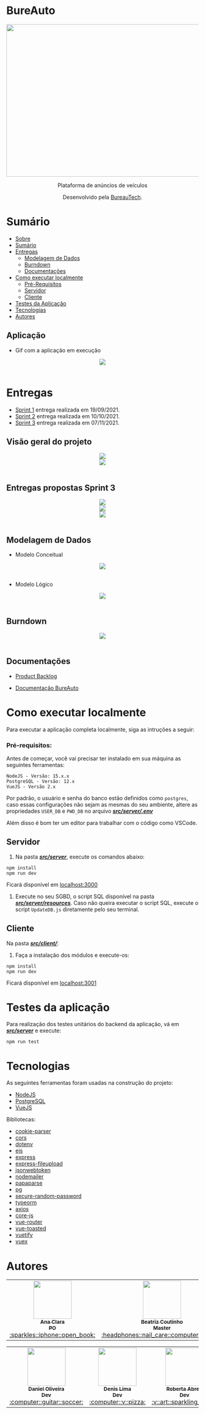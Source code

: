 # BureAuto

<div align="center">
  <img src="./doc/img/bureauto_sem_fundo.png" height="400" width="600"/>
<p align="center">Plataforma de anúncios de veículos</p>

Desenvolvido pela [BureauTech](https://github.com/BureauTech).

</div>

# Sumário

   * [Sobre](#bureauto)
   * [Sumário](#sumário)
   * [Entregas](#entregas)
        * [Modelagem de Dados](#modelagem-de-dados)
      * [Burndown](#burndown)
      * [Documentações](#documentações)
   * [Como executar localmente](#como-executar-localmente)
      * [Pré-Requisitos](#pré-requisitos)
      * [Servidor](#servidor)
      * [Cliente](#cliente)
   * [Testes da Aplicação](#testes-da-aplicação)
   * [Tecnologias](#tecnologias)
   * [Autores](#autores)

## Aplicação 

- Gif com a aplicação em execução
<div align="center">
  <img src="./doc/gif/entrega-sprint-2.gif" />
</div>

<br>


# Entregas

- [Sprint 1](https://github.com/BureauTech/BureAuto/releases/tag/1.0.0) entrega realizada em 19/09/2021.
- [Sprint 2](https://github.com/BureauTech/BureAuto/releases/tag/1.1.0) entrega realizada em 10/10/2021.
- [Sprint 3](https://github.com/BureauTech/BureAuto/releases/tag/1.2.0) entrega realizada em 07/11/2021.

## Visão geral do projeto
<div align="center">
  <img src="./doc/img/funcionalidades_projeto.png" />
</div>
<div align="center">
  <img src="./doc/img/abordagem_spritns.png" />
</div>

<br/> 

## Entregas propostas Sprint 3
<div align="center">
  <img src="./doc/img/cards.png" />
</div>
<div align="center">
  <img src="./doc/img/cards2.png" />
</div>
<div align="center">
  <img src="./doc/img/cards3.png" />
</div>
<br/> 

## Modelagem de Dados
- Modelo Conceitual 
  
<div align="center">
  <img src="./doc/img/modelo_conceitual.png" align="center" >
 </div>
<br/>

- Modelo Lógico
  
<div align="center">
<img src="./doc/img/modelo_logico.png"  >
</div>
<br/>  

## Burndown

<div align="center">
  <img src="./doc/img/burndown2.png" />
</div>
<br/> 

## Documentações 

- [Product Backlog](./doc/artefatos/product_backlog_bureauto.pdf)

- [Documentação BureAuto](./doc/artefatos/documentacao_BureAuto.pdf)

# Como executar localmente

Para executar a aplicação completa localmente, siga as intruções a seguir:

### Pré-requisitos:

Antes de começar, você vai precisar ter instalado em sua máquina as seguintes ferramentas:

```
NodeJS - Versão: 15.x.x
PostgreSQL - Versão: 12.x
VueJS - Versão 2.x
```

Por padrão, o usuário e senha do banco estão definidos como `postgres`, caso essas configurações não sejam as mesmas do seu ambiente, altere as propriedades `USER_DB` e `PWD_DB` no arquivo [***src/server/.env***](/src/server/.env)

Além disso é bom ter um editor para trabalhar com o código como VSCode.

## Servidor

1. Na pasta [***src/server***](/src/server), execute os comandos abaixo: <br>

```
npm install
npm run dev
```

Ficará disponível em [localhost:3000](http://localhost/3000)

1. Execute no seu SGBD, o script SQL disponível na pasta [***src/server/resources***](/src/server/resources/). Caso não queira executar o script SQL, execute o script `UpdateDB.js` diretamente pelo seu terminal.

## Cliente

Na pasta [***src/client/***](/src/client): <br>

1. Faça a instalação dos módulos e execute-os:
   
```
npm install
npm run dev
```

Ficará disponível em [localhost:3001](http://localhost/3001)

# Testes da aplicação

Para realização dos testes unitários do backend da aplicação, vá em [***src/server***](/src/server) e execute:

```
npm run test
```

# Tecnologias

As seguintes ferramentas foram usadas na construção do projeto:

- [NodeJS](https://nodejs.org/)
- [PostgreSQL](https://www.postgresql.org/)
- [VueJS](https://vuejs.org/)

Bibliotecas:

- [cookie-parser](https://www.npmjs.com/package/cookie-parser)
- [cors](https://www.npmjs.com/package/cors)
- [dotenv](https://www.npmjs.com/package/dotenv)
- [ejs](https://www.npmjs.com/package/ejs)
- [express](https://www.npmjs.com/package/express)
- [express-fileupload](https://www.npmjs.com/package/express-fileupload)
- [jsonwebtoken](https://www.npmjs.com/package/jsonwebtoken)
- [nodemailer](https://www.npmjs.com/package/nodemailer)
- [papaparse](https://www.npmjs.com/package/papaparse)
- [pg](https://www.npmjs.com/package/pg)
- [secure-random-password](https://www.npmjs.com/package/secure-random-password)
- [typeorm](https://www.npmjs.com/package/typeorm)
- [axios](https://www.npmjs.com/package/axios)
- [core-js](https://www.npmjs.com/package/core-js)
- [vue-router](https://www.npmjs.com/package/vue-router)
- [vue-toasted](https://www.npmjs.com/package/vue-toasted)
- [vuetify](https://www.npmjs.com/package/vuetify)
- [vuex](https://www.npmjs.com/package/vuex)

# Autores

<table align="center">
  <tr>
    <td align="center"><a href="https://github.com/anaclaragraciano"><img src="https://avatars.githubusercontent.com/u/64653864?v=4?s=100" width="100px;" alt=""/><br /><sub><b>Ana Clara<br>PO</b></sub></a><br /><a href="https://github.com/BureauTech/BureAuto/commits?author=anaclaragraciano" title="PO">:sparkles::iphone::open_book:</a></td>
    <td align="center"><a href="https://github.com/bibiacoutinho"><img src="https://avatars.githubusercontent.com/u/56437723?v=4?s=100" width="100px;" alt=""/><br /><sub><b>Beatriz Coutinho<br>Master</b></sub></a><br /><a href="https://github.com/BureauTech/BureAuto/commits?author=bibiacoutinho" title="Master">:headphones::nail_care::computer_mouse:</a></td>
    <td align="center"><a href="https://github.com/caiquesjc"><img src="https://avatars.githubusercontent.com/u/54915913?v=4?s=100" width="100px;" alt=""/><br /><sub><b>Caique Nascimento<br>Dev</b></sub></a><br /><a href="https://github.com/BureauTech/BureAuto/commits?author=caiquesjc" title="Dev Team">:keyboard::desktop_computer::computer_mouse:</a></td>    
    <td align="center"><a href="https://github.com/charles-ramos"><img src="https://avatars.githubusercontent.com/u/25464287?v=4?s=100" width="100px;" alt=""/><br /><sub><b>Charles Ramos<br>Dev</b></sub></a><br /><a href="https://github.com/BureauTech/BureAuto/commits?author=charles-ramos" title="Dev Team">:fist_raised::open_book::hamburger:</a></td> 
</table>
<table align="center">
    <td align="center"><a href="https://github.com/danielsantosoliveira"><img src="https://avatars.githubusercontent.com/u/55162125?v=4?s=100" width="100px;" alt=""/><br /><sub><b>Daniel Oliveira<br>Dev</b></sub></a><br /><a href="https://github.com/BureauTech/BureAuto/commits?author=danielsantosoliveira" title="Dev Team">:computer::guitar::soccer:</a></td>
    <td align="center"><a href="https://github.com/Denis-Lima"><img src="https://avatars.githubusercontent.com/u/55518511?v=4?s=100" width="100px;" alt=""/><br /><sub><b>Denis Lima<br>Dev</b></sub></a><br /><a href="https://github.com/BureauTech/BureAuto/commits?author=Denis-Lima" title="Dev Team">:computer::v::pizza:</a></td>
    <td align="center"><a href="https://github.com/RobertaAb"><img src="https://avatars.githubusercontent.com/u/27467246?v=4?s=100" width="100px;" alt=""/><br /><sub><b>Roberta Abreu<br>Dev</b></sub></a><br /><a href="https://github.com/BureauTech/BureAuto/commits?author=RobertaAb" title="Dev Team">:v::art::sparkling_heart:</a></td>
    <td align="center"><a href="https://github.com/WeDias"><img src="https://avatars.githubusercontent.com/u/56437612?v=4?s=100" width="100px;" alt=""/><br /><sub><b>Wesley Dias<br>Dev</b></sub></a><br /><a href="https://github.com/BureauTech/BureAuto/commits?author=WeDias" title="Dev Team">:rocket::milky_way::new_moon:</a></td>
  </tr>
</table>
